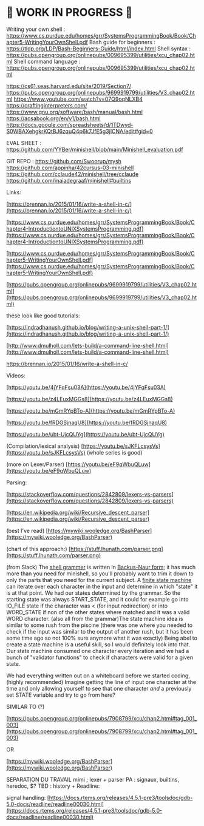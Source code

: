 # 🚧 WORK IN PROGRESS 🚧


Writing your own shell : https://www.cs.purdue.edu/homes/grr/SystemsProgrammingBook/Book/Chapter5-WritingYourOwnShell.pdf
Bash guide for beginners : https://tldp.org/LDP/Bash-Beginners-Guide/html/index.html
Shell syntax : https://pubs.opengroup.org/onlinepubs/009695399/utilities/xcu_chap02.html 
Shell command language : https://pubs.opengroup.org/onlinepubs/009695399/utilities/xcu_chap02.html


https://cs61.seas.harvard.edu/site/2019/Section7/
https://pubs.opengroup.org/onlinepubs/9699919799/utilities/V3_chap02.html
https://www.youtube.com/watch?v=07Q9oqNLXB4
https://craftinginterpreters.com/
https://www.gnu.org/software/bash/manual/bash.html
https://aosabook.org/en/v1/bash.html
https://docs.google.com/spreadsheets/d/1TDwyd-S0WBAXehgkrKQtBJ6zquQ4p6k7JfE5g3jICNA/edit#gid=0 

EVAL SHEET : https://github.com/YYBer/minishell/blob/main/Minishell_evaluation.pdf

GIT REPO : 
https://github.com/Swoorup/mysh
https://github.com/appinha/42cursus-03-minishell
https://github.com/cclaude42/minishell/tree/cclaude
https://github.com/maiadegraaf/minishell#builtins

Links:

[https://brennan.io/2015/01/16/write-a-shell-in-c/](https://brennan.io/2015/01/16/write-a-shell-in-c/)

[https://www.cs.purdue.edu/homes/grr/SystemsProgrammingBook/Book/Chapter4-IntroductiontoUNIXSystemsProgramming.pdf](https://www.cs.purdue.edu/homes/grr/SystemsProgrammingBook/Book/Chapter4-IntroductiontoUNIXSystemsProgramming.pdf)

[https://www.cs.purdue.edu/homes/grr/SystemsProgrammingBook/Book/Chapter5-WritingYourOwnShell.pdf](https://www.cs.purdue.edu/homes/grr/SystemsProgrammingBook/Book/Chapter5-WritingYourOwnShell.pdf)

[https://pubs.opengroup.org/onlinepubs/9699919799/utilities/V3_chap02.html](https://pubs.opengroup.org/onlinepubs/9699919799/utilities/V3_chap02.html)

these look like good tutorials:

[https://indradhanush.github.io/blog/writing-a-unix-shell-part-1/](https://indradhanush.github.io/blog/writing-a-unix-shell-part-1/)

[http://www.dmulholl.com/lets-build/a-command-line-shell.html](http://www.dmulholl.com/lets-build/a-command-line-shell.html)

https://brennan.io/2015/01/16/write-a-shell-in-c/

Videos:

[https://youtu.be/4jYFqFsu03A](https://youtu.be/4jYFqFsu03A)

[https://youtu.be/z4LEuxMGGs8](https://youtu.be/z4LEuxMGGs8)

[https://youtu.be/mGmRYpBTo-A](https://youtu.be/mGmRYpBTo-A)

[https://youtu.be/fRDGSjnaqU8](https://youtu.be/fRDGSjnaqU8)

[https://youtu.be/ubt-UjcQUYg](https://youtu.be/ubt-UjcQUYg)

(Compilation/lexical analysis) [https://youtu.be/sJKFLcsysVs](https://youtu.be/sJKFLcsysVs) (whole series is good)

(more on Lexer/Parser) [https://youtu.be/eF9qWbuQLuw](https://youtu.be/eF9qWbuQLuw)

Parsing:

[https://stackoverflow.com/questions/2842809/lexers-vs-parsers](https://stackoverflow.com/questions/2842809/lexers-vs-parsers)

[https://en.wikipedia.org/wiki/Recursive_descent_parser](https://en.wikipedia.org/wiki/Recursive_descent_parser)

(best I've read) [https://mywiki.wooledge.org/BashParser](https://mywiki.wooledge.org/BashParser)

(chart of this approach:) [https://stuff.lhunath.com/parser.png](https://stuff.lhunath.com/parser.png)

(from Slack) The [shell grammer](https://pubs.opengroup.org/onlinepubs/009695399/utilities/xcu_chap02.html#tag_02_10) is written in [Backus-Naur form](https://en.wikipedia.org/wiki/Backus%E2%80%93Naur_form); it has much more than you need for minishell, so you'll probably want to trim it down to only the parts that you need for the current subject. A [finite state machine](https://en.wikipedia.org/wiki/Finite-state_machine) can iterate over each character in the input and determine in which "state" it is at that point. We had our states determined by the grammar. So the starting state was always START_STATE, and it could for example go into IO_FILE state if the character was  < (for input redirection) or into WORD_STATE if non of the other states where matched and it was a valid WORD character. (also all from the grammar)The state machine idea is similar to some rush from the piscine (there was one where you needed to check if the input was similar to the output of another rush, but it has been some time ago so not 100% sure anymore what it was exactly) Being abel to create a state machine is a useful skill, so I would definitely look into that. Our state machine consumed one character every iteration and we had a bunch of "validator functions" to check if characters were valid for a given state.

We had everything written out on a whiteboard before we started coding, (highly recommended) Imagine getting the line of input one character at the time and only allowing yourself to see that one character *and* a previously set STATE variable and try to go from here?

SIMILAR TO (?)

[https://pubs.opengroup.org/onlinepubs/7908799/xcu/chap2.html#tag_001_003](https://pubs.opengroup.org/onlinepubs/7908799/xcu/chap2.html#tag_001_003)


OR

[https://mywiki.wooledge.org/BashParser](https://mywiki.wooledge.org/BashParser)

SEPARATION DU TRAVAIL
mimi ; lexer + parser
PA : signaux, builtins, heredoc, $?
TBD : history + 
Readline:

signal handling: [https://docs.rtems.org/releases/4.5.1-pre3/toolsdoc/gdb-5.0-docs/readline/readline00030.html](https://docs.rtems.org/releases/4.5.1-pre3/toolsdoc/gdb-5.0-docs/readline/readline00030.html)
